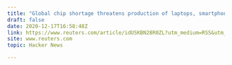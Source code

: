 ```yaml
---
title: "Global chip shortage threatens production of laptops, smartphones and more"
draft: false
date: 2020-12-17T16:58:48Z
link: https://www.reuters.com/article/idUSKBN28R0ZL?utm_medium=RSS&utm_source=hune
site: www.reuters.com
topic: Hacker News  

---
```

